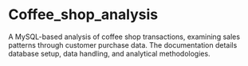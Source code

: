 # Coffee_shop_analysis
A MySQL-based analysis of coffee shop transactions, examining sales patterns through customer purchase data. The documentation details database setup, data handling, and analytical methodologies.
